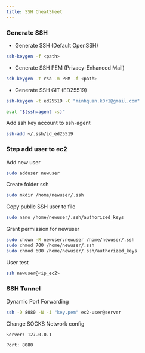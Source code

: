 ```yaml
---
title: SSH CheatSheet
---
```


### Generate SSH

- Generate SSH (Default OpenSSH)

```bash
ssh-keygen -f <path>
```

- Generate SSH PEM (Privacy-Enhanced Mail)

```bash
ssh-keygen -t rsa -m PEM -f <path>
```

- Generate SSH GIT (ED25519)

```bash
ssh-keygen -t ed25519 -C "minhquan.k0r1@gmail.com"
```

```bash
eval "$(ssh-agent -s)"
```

Add ssh key account to ssh-agent

```bash
ssh-add ~/.ssh/id_ed25519
```

### Step add user to ec2

Add new user

```bash
sudo adduser newuser
```

Create folder ssh

```bash
sudo mkdir /home/newuser/.ssh
```

Copy public SSH user to file

```bash
sudo nano /home/newuser/.ssh/authorized_keys
```

Grant permission for newuser

```bash
sudo chown -R newuser:newuser /home/newuser/.ssh
sudo chmod 700 /home/newuser/.ssh
sudo chmod 600 /home/newuser/.ssh/authorized_keys
```

User test

```bash
ssh newuser@<ip_ec2>
```

### SSH Tunnel

Dynamic Port Forwarding

```bash
ssh -D 8080 -N -i "key.pem" ec2-user@server
```

Change SOCKS Network config

```
Server: 127.0.0.1

Port: 8080
```